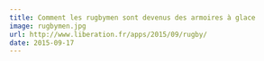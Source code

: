 ```yaml
---
title: Comment les rugbymen sont devenus des armoires à glace
image: rugbymen.jpg
url: http://www.liberation.fr/apps/2015/09/rugby/
date: 2015-09-17
---
```

